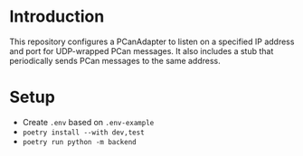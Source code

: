 # Introduction

This repository configures a PCanAdapter to listen on a specified IP address and port for UDP-wrapped PCan messages. It also includes a stub that periodically sends PCan messages to the same address.

# Setup

 - Create `.env` based on `.env-example`
 - `poetry install --with dev,test`
 - `poetry run python -m backend`
